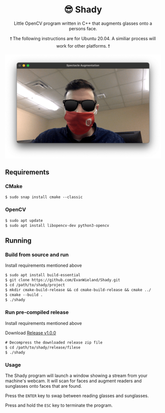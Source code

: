 <h1 align="center">😎 Shady</h1>
<p align="center">Little OpenCV program written in C++ that augments glasses onto a persons face.</p>
<p align="center"></p>
<p align="center">❗ The following instructions are for Ubuntu 20.04. A similiar process will work for other platforms. ❗</p>
<p align="center"></p>
</p>

![Example](https://github.com/EvanWieland/Shady/raw/main/readme.png "Example")

## Requirements

### CMake

```console
$ sudo snap install cmake --classic
```

### OpenCV

```console
$ sudo apt update
$ sudo apt install libopencv-dev python3-opencv
```

## Running

### Build from source and run

Install requirements mentioned above

```console
$ sudo apt install build-essential
$ git clone https://github.com/EvanWieland/Shady.git
$ cd /path/to/shady/project
$ mkdir cmake-build-release && cd cmake-build-release && cmake ../
$ cmake --build .
$ ./shady
```

### Run pre-compiled release

Install requirements mentioned above

Download [Release v1.0.0](https://github.com/EvanWieland/Shady/releases/download/1.0.0/1.0.0.zip)

```console
# Decompress the downloaded release zip file
$ cd /path/to/shady/release/filese
$ ./shady
```

### Usage

The Shady program will launch a window showing a stream from your machine's webcam. It will scan for faces and augment readers and sunglasses onto faces that are found.

Press the `ENTER` key to swap between reading glasses and sunglasses.

Press and hold the `ESC` key to terminate the program.

